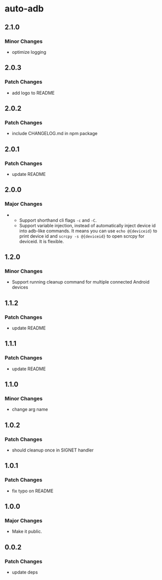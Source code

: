 # auto-adb

## 2.1.0

### Minor Changes

- optimize logging

## 2.0.3

### Patch Changes

- add logo to README

## 2.0.2

### Patch Changes

- include CHANGELOG.md in npm package

## 2.0.1

### Patch Changes

- update README

## 2.0.0

### Major Changes

- - Support shorthand cli flags `-c` and `-C`.
  - Support variable injection, instead of automatically inject device id into adb-like commands. It means you can use `echo @{deviceid}` to print device id and `scrcpy -s @{deviceid}` to open scrcpy for deviceid. It is flexible.

## 1.2.0

### Minor Changes

- Support running cleanup command for multiple connected Android devices

## 1.1.2

### Patch Changes

- update README

## 1.1.1

### Patch Changes

- update README

## 1.1.0

### Minor Changes

- change arg name

## 1.0.2

### Patch Changes

- should cleanup once in SIGNET handler

## 1.0.1

### Patch Changes

- fix typo on README

## 1.0.0

### Major Changes

- Make it public.

## 0.0.2

### Patch Changes

- update deps
